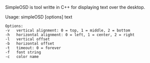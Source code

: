 SimpleOSD is tool writte in C++ for displaying text over the desktop.

Usage: simpleOSD [options] text

    Options:
	-v   vertical alignment: 0 = top, 1 = middle, 2 = bottom
	-h   horizontal alignment: 0 = left, 1 = center, 2 = right
	-l   vertical offset
	-b   horizontal offset
	-t   timeout: 0 = forever
	-f   font string
	-c   color name
 
